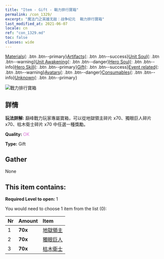 ```yaml
---
title: "Item - Gift - 戰力排行寶箱"
permalink: /con_1329/
excerpt: "魔法门之英雄无敌：战争纪元  戰力排行寶箱"
last_modified_at: 2021-06-07
locale: cn
ref: "con_1329.md"
toc: false
classes: wide
---
```

 [Materials](/ItemsCN/){: .btn .btn--primary}[Artifacts](/ItemsCN/Artifacts/){: .btn .btn--success}[Unit Soul](/ItemsCN/UnitSoul/){: .btn .btn--warning}[Unit Awakening](/ItemsCN/UnitAwakening/){: .btn .btn--danger}[Hero Soul](/ItemsCN/HeroSoul/){: .btn .btn--info}[Hero Skill](/ItemsCN/HeroSkill/){: .btn .btn--primary}[Gift](/ItemsCN/Gift/){: .btn .btn--success}[Event related](/ItemsCN/Events/){: .btn .btn--warning}[Avatars](/ItemsCN/Avatars/){: .btn .btn--danger}[Consumables](/ItemsCN/Consumables/){: .btn .btn--info}[Unknown](/ItemsCN/Unknown/){: .btn .btn--primary}

 ![戰力排行寶箱](/images/t/i_905001.png)

## 詳情
 **玩法詳解:** 巔峰戰力玩家專屬寶箱，可以從地獄領主碎片 x70、獨眼巨人碎片 x70、枯木衛士碎片 x70 中任選一種獎勵。

 **Quality:** <span style="color: #DA70D6">OK</span>

 **Type:** Gift

## Gather

  None

## This item contains:

 **Required Level to open:** 1

 You would need to choose 1 item from the list (0):

  | Nr | Amount |     Item    |
  |:---|:-------|:------------|
  | 1 |  **70x** | [地獄領主](/cn/Items/unt_230/) |  | 
  | 2 |  **70x** | [獨眼巨人](/cn/Items/unt_222/) |  | 
  | 3 |  **70x** | [枯木衛士](/cn/Items/unt_203/) |  | 
